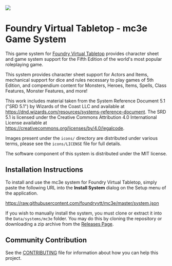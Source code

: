 ![](https://github.com/foundryvtt/mc3e/blob/v10-dev/media/repo-mc3e.jpg?raw=true)

# Foundry Virtual Tabletop - mc3e Game System

This game system for [Foundry Virtual Tabletop](http://foundryvtt.com) provides character sheet and game system 
support for the Fifth Edition of the world's most popular roleplaying game.

This system provides character sheet support for Actors and Items, mechanical support for dice and rules necessary to
play games of 5th Edition, and compendium content for Monsters, Heroes, Items, Spells, Class Features, Monster 
Features, and more!

This work includes material taken from the System Reference Document 5.1 ("SRD 5.1") by Wizards of the Coast LLC and available at https://dnd.wizards.com/resources/systems-reference-document. The SRD 5.1 is licensed under the Creative Commons Attribution 4.0 International License available at https://creativecommons.org/licenses/by/4.0/legalcode.

Images present under the `icons/` directory are distributed under various terms, please see the `icons/LICENSE` file for full details.

The software component of this system is distributed under the MIT license.

## Installation Instructions

To install and use the mc3e system for Foundry Virtual Tabletop, simply paste the following URL into the 
**Install System** dialog on the Setup menu of the application.

https://raw.githubusercontent.com/foundryvtt/mc3e/master/system.json

If you wish to manually install the system, you must clone or extract it into the ``Data/systems/mc3e`` folder. You
may do this by cloning the repository or downloading a zip archive from the
[Releases Page](https://github.com/foundryvtt/mc3e/releases).

## Community Contribution

See the [CONTRIBUTING](/CONTRIBUTING.md) file for information about how you can help this project.
